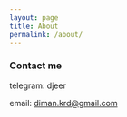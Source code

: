 ```yaml
---
layout: page
title: About
permalink: /about/
---
```


### Contact me

telegram: djeer

email: [diman.krd@gmail.com](mailto:diman.krd@gmail.com)
